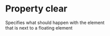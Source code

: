 # Property clear

Specifies what should happen with the element  
that is next to a floating element  

